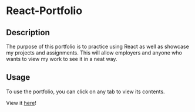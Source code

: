 # React-Portfolio

## Description

The purpose of this portfolio is to practice using React as well as showcase my projects and assignments. This will allow employers and anyone who wants to view my work to see it in a neat way. 


## Usage

To use the portfolio, you can click on any tab to view its contents. 

View it <a href="https://nyashanice.github.io/React-Portfolio/">here</a>!

